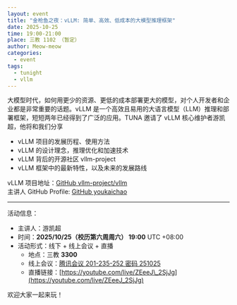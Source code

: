 ```yaml
---
layout: event
title: "金枪鱼之夜：vLLM: 简单、高效、低成本的大模型推理框架"
date: 2025-10-25
time: 19:00-21:00
place: 三教 1102 （暂定）
author: Meow-meow
categories:
  - event
tags:
  - tunight
  - vllm
---
```


大模型时代，如何用更少的资源、更低的成本部署更大的模型，对个人开发者和企业都是非常重要的话题。vLLM 是一个高效且易用的大语言模型（LLM）推理和部署框架，短短两年已经得到了广泛的应用。TUNA 邀请了 vLLM 核心维护者游凯超，他将和我们分享
- vLLM 项目的发展历程、使用方法
- vLLM 的设计理念，推理优化和加速技术
- vLLM 背后的开源社区 vllm-project
- vLLM 框架中的最新特性，以及未来的发展路线

vLLM 项目地址：[GitHub vllm-project/vllm](https://github.com/vllm-project/vllm) \
主讲人 GitHub Profile: [GitHub youkaichao](https://github.com/youkaichao)

 ---

活动信息：

* 主讲人：游凯超
* 时间：**2025/10/25（校历第六周周六） 19:00** UTC +08:00
* 活动形式：线下 + 线上会议 + 直播
  * 地点：三教 **3300**
  * 线上会议：[腾讯会议 201-235-252 密码 251025](https://meeting.tencent.com/dm/dt72Q09bkUPO)
  * 直播链接：[https://youtube.com/live/ZEeeJ\_2SjJg](https://youtube.com/live/ZEeeJ_2SjJg)


欢迎大家一起来玩！
